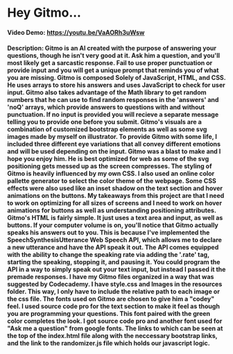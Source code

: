 # Hey Gitmo...
#### Video Demo:  <https://youtu.be/VaAORh3uWsw>
#### Description: Gitmo is an AI created with the purpose of answering your questions, though he isn't very good at it. Ask him a question, and you'll most likely get a sarcastic response. Fail to use proper punctuation or provide input and you will get a unique prompt that reminds you of what you are missing. Gitmo is composed Solely of JavaScript, HTML, and CSS. He uses arrays to store his answers and uses JavaScript to check for user input. Gitmo also takes advantage of the Math library to get random numbers that he can use to find random responses in the 'answers' and 'noQ' arrays, which provide answers to questions with and without punctuation. If no input is provided you will recieve a separate message telling you to provide one before you submit. Gitmo's visuals are a combination of customized bootstrap elements as well as some svg images made by myself on illustrator. To provide Gitmo with some life, I included three different eye variations that all convey different emotions and will be used depending on the input. Gitmo was a blast to make and I hope you enjoy him. He is best optimized for web as some of the svg positioning gets messed up as the screen compresses. The styling of Gitmo is heavily influenced by my own CSS. I also used an online color pallette generator to select the color theme of the webpage. Some CSS effects were also used like an inset shadow on the text section and hover animations on the buttons. My takeaways from this project are that I need to work on optimizing for all sizes of screens and I need to work on hover animations for buttons as well as understanding positioning attributes. Gitmo's HTML is fairly simple. It just uses a text area and input, as well as buttons. If your computer volume is on, you'll notice that Gitmo actually speaks his answers out to you. This is because I've implemented the SpeechSynthesisUtterance Web Speech API, which allows me to declare a new utterance and have the API speak it out. The API comes equipped with the ability to change the speaking rate via adding the '.rate' tag, starting the speaking, stopping it, and pausing it. You could program the API in a way to simply speak out your text input, but instead I passed it the premade responses. I have my Gitmo files organized in a way that was suggested by Codecademy. I have style.css and Images in the resources folder. This way, I only have to include the relative path to each image or the css file. The fonts used on Gitmo are chosen to give him a "codey" feel. I used source code pro for the text section to make it feel as though you are programming your questions. This font paired with the green color completes the look. I got source code pro and another font used for "Ask me a question" from google fonts. The links to which can be seen at the top of the index.html file along with the neccessary bootstrap links, and the link to the randomizer.js file which holds our javascript logic.
